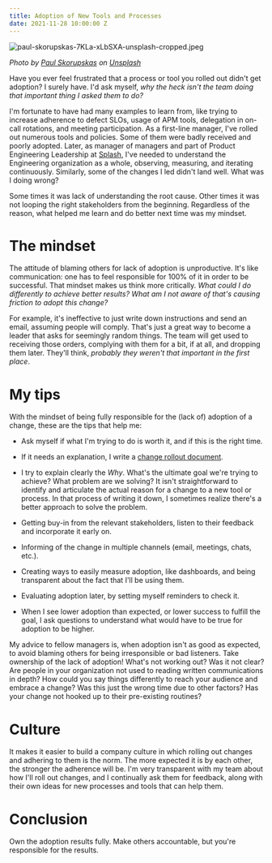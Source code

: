 ```yaml
---
title: Adoption of New Tools and Processes
date: 2021-11-28 10:00:00 Z
---
```


![paul-skorupskas-7KLa-xLbSXA-unsplash-cropped.jpeg](/uploads/paul-skorupskas-7KLa-xLbSXA-unsplash-cropped.jpeg)

*Photo by [Paul Skorupskas](https://unsplash.com/@pawelskor?utm_source=unsplash&utm_medium=referral&utm_content=creditCopyText) on [Unsplash](https://unsplash.com/s/photos/change?utm_source=unsplash&utm_medium=referral&utm_content=creditCopyText)*

Have you ever feel frustrated that a  process or tool you rolled out didn't get adoption? I surely have. I'd ask myself, *why the heck isn't the team doing that important thing I asked them to do?*

I'm fortunate to have had many examples to learn from, like trying to increase adherence to defect SLOs, usage of APM tools, delegation in on-call rotations, and meeting participation. As a first-line manager, I've rolled out numerous tools and policies. Some of them were badly received and poorly adopted. Later, as manager of managers and part of Product Engineering Leadership at [Splash](https://splashthat.com/), I've needed to understand the Engineering organization as a whole,  observing, measuring, and iterating continuously. Similarly, some of the changes I led didn't land well. What was I doing wrong?

Some times it was lack of understanding the root cause. Other times it was not looping the right stakeholders from the beginning. Regardless of the reason, what helped me learn and do better next time was my mindset.

# The mindset

The attitude of blaming others for lack of adoption is unproductive. It's like communication:  one has to feel responsible for 100% of it in order to be successful. That mindset makes us think more critically. *What could I do differently to achieve better results? What am I not aware of that's causing friction to adopt this change?*

For example, it's ineffective to just write down instructions and send an email, assuming people will comply. That's just a great way to become a leader that asks for seemingly random things. The team will get used to receiving those orders, complying with them for a bit, if at all, and dropping them later. They'll think, *probably they weren't that important in the first place*.

# My tips

With the mindset of being fully responsible for the (lack of) adoption of a change, these are the tips that help me:

* Ask myself if what I'm trying to do is worth it, and if this is the right time.

* If it needs an explanation, I write a [change rollout document](https://guillermodelapuente.com/blog/change-rollout-document/).

* I try to explain clearly the *Why*. What's the ultimate goal we're trying to achieve? What problem are we solving? It isn't straightforward to identify and articulate the actual reason for a change to a new tool or process. In that process of writing it down, I sometimes realize there's a better approach to solve the problem.

* Getting buy-in from the relevant stakeholders, listen to their feedback and incorporate it early on.

* Informing of the change in multiple channels (email, meetings, chats, etc.).

* Creating ways to easily measure adoption, like dashboards, and being transparent about the fact that I'll be using them.

* Evaluating adoption later, by setting myself reminders to check it.

* When I see lower adoption than expected, or lower success to fulfill the goal, I ask questions  to understand what would have to be true for adoption to be higher.

My advice to fellow managers is, when adoption isn't as good as expected, to avoid blaming others for being irresponsible or bad listeners. Take ownership of the lack of adoption! What's not working out? Was it not clear? Are people in your organization not used to reading written communications in depth? How could you say things differently to reach your audience and embrace a change? Was this just the wrong time due to other factors? Has your change not hooked up to their pre-existing routines?

# Culture

It makes it easier to build a company culture in which rolling out changes and adhering to them is the norm. The more expected it is by each other, the stronger the adherence will be. I'm very transparent with my team about how I'll roll out changes, and I continually ask them for feedback, along with their own ideas for new processes and tools that can help them.

# Conclusion

Own the adoption results fully. Make others accountable, but you're responsible for the results.
